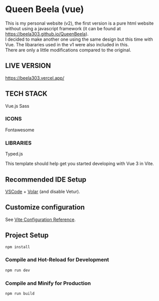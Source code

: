 # Queen Beela (vue)

This is my personal website (v2), the first version is a pure html website without using a javascript framework (it can be found at https://beela303.github.io/QueenBeela).
<br>
I decided to make another one using the same design but this time with Vue.
The libararies used in the v1 were also included in this.
<br>
There are only a little modifications compared to the original.

## LIVE VERSION

https://beela303.vercel.app/

## TECH STACK

Vue.js
Sass

### ICONS

Fontawesome

### LIBRARIES

Typed.js

This template should help get you started developing with Vue 3 in Vite.

## Recommended IDE Setup

[VSCode](https://code.visualstudio.com/) + [Volar](https://marketplace.visualstudio.com/items?itemName=Vue.volar) (and disable Vetur).

## Customize configuration

See [Vite Configuration Reference](https://vite.dev/config/).

## Project Setup

```sh
npm install
```

### Compile and Hot-Reload for Development

```sh
npm run dev
```

### Compile and Minify for Production

```sh
npm run build
```
